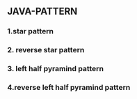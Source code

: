 ## JAVA-PATTERN
### 1.star pattern
### 2. reverse star pattern
### 3. left half pyramind pattern
### 4.reverse left half pyramind pattern
